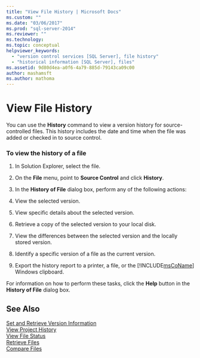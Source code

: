 ```yaml
---
title: "View File History | Microsoft Docs"
ms.custom: ""
ms.date: "03/06/2017"
ms.prod: "sql-server-2014"
ms.reviewer: ""
ms.technology:
ms.topic: conceptual
helpviewer_keywords: 
  - "version control services [SQL Server], file history"
  - "historical information [SQL Server], files"
ms.assetid: 9d80d4ea-a0f6-4a79-885d-79143ca09c00
author: mashamsft
ms.author: mathoma
---
```

# View File History
  You can use the **History** command to view a version history for source-controlled files. This history includes the date and time when the file was added or checked in to source control.  
  
### To view the history of a file  
  
1.  In Solution Explorer, select the file.  
  
2.  On the **File** menu, point to **Source Control** and click **History**.  
  
3.  In the **History of File** dialog box, perform any of the following actions:  
  
4.  View the selected version.  
  
5.  View specific details about the selected version.  
  
6.  Retrieve a copy of the selected version to your local disk.  
  
7.  View the differences between the selected version and the locally stored version.  
  
8.  Identify a specific version of a file as the current version.  
  
9. Export the history report to a printer, a file, or the [!INCLUDE[msCoName](../includes/msconame-md.md)] Windows clipboard.  
  
 For information on how to perform these tasks, click the **Help** button in the **History of File** dialog box.  
  
## See Also  
 [Set and Retrieve Version Information](../../2014/database-engine/set-and-retrieve-version-information.md)   
 [View Project History](../../2014/database-engine/view-project-history.md)   
 [View File Status](../../2014/database-engine/view-file-status.md)   
 [Retrieve Files](../../2014/database-engine/retrieve-files.md)   
 [Compare Files](../../2014/database-engine/compare-files.md)  
  
  
